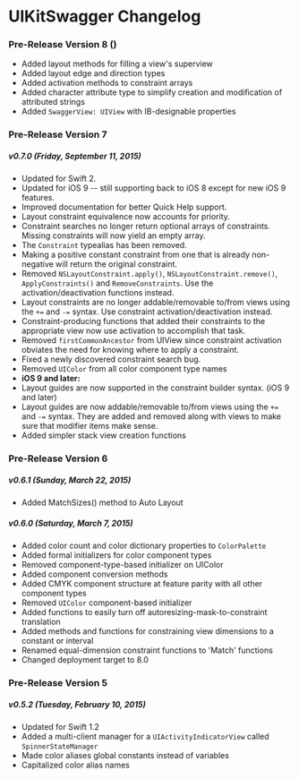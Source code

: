 UIKitSwagger Changelog
======================


### Pre-Release Version 8 ()
 - Added layout methods for filling a view's superview
 - Added layout edge and direction types
 - Added activation methods to constraint arrays
 - Added character attribute type to simplify creation and modification of attributed strings
 - Added `SwaggerView: UIView` with IB-designable properties


### Pre-Release Version 7

##### v0.7.0 (Friday, September 11, 2015)
 - Updated for Swift 2.
 - Updated for iOS 9 -- still supporting back to iOS 8 except for new iOS 9 features.
 - Improved documentation for better Quick Help support.
 - Layout constraint equivalence now accounts for priority.
 - Constraint searches no longer return optional arrays of constraints.  Missing constraints will now yield an empty array.
 - The `Constraint` typealias has been removed.
 - Making a positive constant constraint from one that is already non-negative will return the original constraint.
 - Removed `NSLayoutConstraint.apply()`, `NSLayoutConstraint.remove()`, `ApplyConstraints()` and `RemoveConstraints`.  Use the activation/deactivation functions instead.
 - Layout constraints are no longer addable/removable to/from views using the `+=` and `-=` syntax.  Use constraint activation/deactivation instead.
 - Constraint-producing functions that added their constraints to the appropriate view now use activation to accomplish that task.
 - Removed `firstCommonAncestor` from UIView since constraint activation obviates the need for knowing where to apply a constraint.
 - Fixed a newly discovered constraint search bug.
 - Removed `UIColor` from all color component type names
 - **iOS 9 and later:**
  - Layout guides are now supported in the constraint builder syntax. (iOS 9 and later)
  - Layout guides are now addable/removable to/from views using the `+=` and `-=` syntax.  They are added and removed along with views to make sure that modifier items make sense.
  - Added simpler stack view creation functions


### Pre-Release Version 6

##### v0.6.1 (Sunday, March 22, 2015)
 - Added MatchSizes() method to Auto Layout


##### v0.6.0 (Saturday, March 7, 2015)
 - Added color count and color dictionary properties to `ColorPalette`
 - Added formal initializers for color component types
 - Removed component-type-based initializer on UIColor
 - Added component conversion methods
 - Added CMYK component structure at feature parity with all other component types
 - Removed `UIColor` component-based initializer
 - Added functions to easily turn off autoresizing-mask-to-constraint translation
 - Added methods and functions for constraining view dimensions to a constant or interval
 - Renamed equal-dimension constraint functions to 'Match' functions
 - Changed deployment target to 8.0


### Pre-Release Version 5

##### v0.5.2 (Tuesday, February 10, 2015)
 - Updated for Swift 1.2
 - Added a multi-client manager for a `UIActivityIndicatorView` called `SpinnerStateManager`
 - Made color aliases global constants instead of variables
 - Capitalized color alias names
